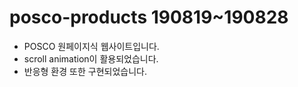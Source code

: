 # posco-products 190819~190828  
* POSCO 원페이지식 웹사이트입니다.  
* scroll animation이 활용되었습니다.  
* 반응형 환경 또한 구현되었습니다.  